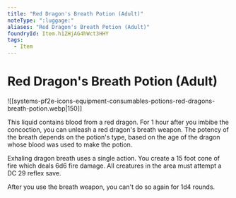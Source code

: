 ```yaml
---
title: "Red Dragon's Breath Potion (Adult)"
noteType: ":luggage:"
aliases: "Red Dragon's Breath Potion (Adult)"
foundryId: Item.h1ZHjAG4hWct3HHY
tags:
  - Item
---
```


# Red Dragon's Breath Potion (Adult)
![[systems-pf2e-icons-equipment-consumables-potions-red-dragons-breath-potion.webp|150]]

This liquid contains blood from a red dragon. For 1 hour after you imbibe the concoction, you can unleash a red dragon's breath weapon. The potency of the breath depends on the potion's type, based on the age of the dragon whose blood was used to make the potion.

Exhaling dragon breath uses a single action. You create a 15 foot cone of fire which deals 6d6 fire damage. All creatures in the area must attempt a DC 29 reflex save.

After you use the breath weapon, you can't do so again for 1d4 rounds.
